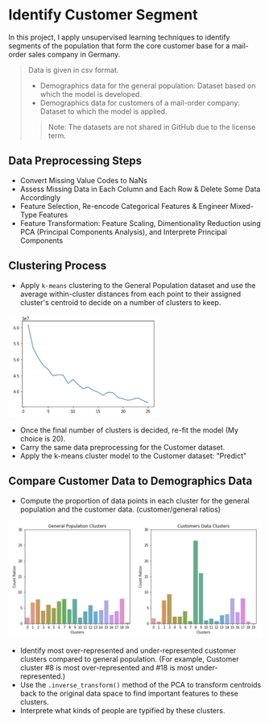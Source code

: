 # Identify Customer Segment

In this project, I apply unsupervised learning techniques to identify segments of the population that form the core customer base for a mail-order sales company in Germany. 

> Data is given in csv format. 
> - Demographics data for the general population: Dataset based on which the model is developed.
> - Demographics data for customers of a mail-order company: Dataset to which the model is applied.
>> Note: The datasets are not shared in GitHub due to the license term. 



## Data Preprocessing Steps
- Convert Missing Value Codes to NaNs
- Assess Missing Data in Each Column and Each Row & Delete Some Data Accordingly
- Feature Selection, Re-encode Categorical Features & Engineer Mixed-Type Features
- Feature Transformation: Feature Scaling, Dimentionality Reduction using PCA (Principal Components Analysis), and Interprete Principal Components

## Clustering Process
- Apply `k-means` clustering to the General Population dataset and use the average within-cluster distances from each point to their assigned cluster's centroid to decide on a number of clusters to keep.

<img src="https://github.com/sooolee/Identify-Customer-Segments_Unsupervised-Learning/blob/main/images/num_cluster.png?raw=true" width="300">

- Once the final number of clusters is decided, re-fit the model (My choice is 20).
- Carry the same data preprocessing for the Customer dataset.
- Apply the k-means cluster model to the Customer dataset: "Predict"

## Compare Customer Data to Demographics Data
- Compute the proportion of data points in each cluster for the general population and the customer data. (customer/general ratios)

<img src="https://github.com/sooolee/Identify-Customer-Segments_Unsupervised-Learning/blob/main/images/gen-to-cust.png?raw=true" width="600">

- Identify most over-represented and under-represented customer clusters compared to general population. (For example, Customer cluster #8 is most over-represented and #18 is most under-represented.)
- Use the `.inverse_transform()` method of the PCA to transform centroids back to the original data space to find important features to these clusters.
- Interprete what kinds of people are typified by these clusters. 